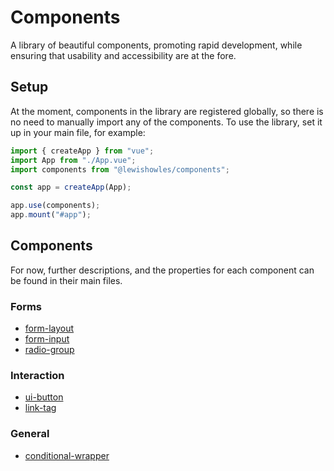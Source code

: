 # Components

A library of beautiful components, promoting rapid development, while ensuring that usability and accessibility are at the fore.

## Setup

At the moment, components in the library are registered globally, so there is no need to manually import any of the components. To use the library, set it up in your main file, for example:

```javascript
import { createApp } from "vue";
import App from "./App.vue";
import components from "@lewishowles/components";

const app = createApp(App);

app.use(components);
app.mount("#app");
```

## Components

For now, further descriptions, and the properties for each component can be found in their main files.

### Forms

- [form-layout](src/components/form/form-layout/form-layout.vue)
- [form-input](src/components/form/form-input/form-input.vue)
- [radio-group](src/components/form/radio-group/radio-group.vue)

### Interaction

- [ui-button](src/components/interaction/ui-button/ui-button.vue)
- [link-tag](src/components/interaction/link-tag/link-tag.vue)

### General

- [conditional-wrapper](src/components/general/conditional-wrapper.vue)
